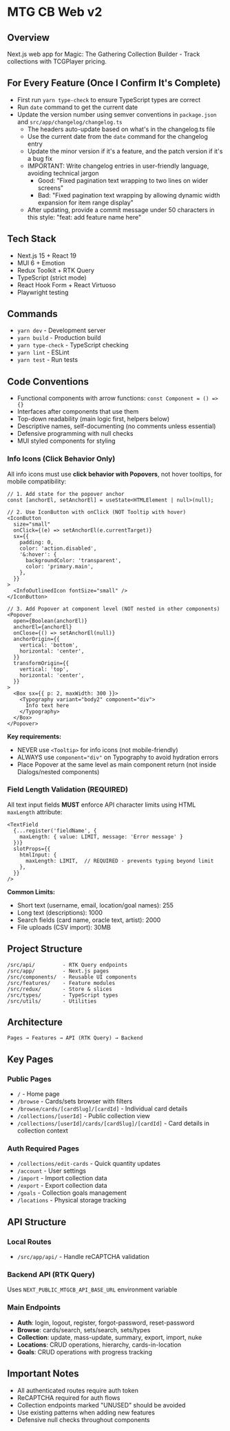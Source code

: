 # MTG CB Web v2

## Overview

Next.js web app for Magic: The Gathering Collection Builder - Track collections with TCGPlayer pricing.

## For Every Feature (Once I Confirm It's Complete)

- First run `yarn type-check` to ensure TypeScript types are correct
- Run `date` command to get the current date
- Update the version number using semver conventions in `package.json` and `src/app/changelog/changelog.ts`
  - The headers auto-update based on what's in the changelog.ts file
  - Use the current date from the `date` command for the changelog entry
  - Update the minor version if it's a feature, and the patch version if it's a bug fix
  - IMPORTANT: Write changelog entries in user-friendly language, avoiding technical jargon
    - Good: "Fixed pagination text wrapping to two lines on wider screens"
    - Bad: "Fixed pagination text wrapping by allowing dynamic width expansion for item range display"
  - After updating, provide a commit message under 50 characters in this style: "feat: add feature name here"

## Tech Stack

- Next.js 15 + React 19
- MUI 6 + Emotion
- Redux Toolkit + RTK Query
- TypeScript (strict mode)
- React Hook Form + React Virtuoso
- Playwright testing

## Commands

- `yarn dev` - Development server
- `yarn build` - Production build
- `yarn type-check` - TypeScript checking
- `yarn lint` - ESLint
- `yarn test` - Run tests

## Code Conventions

- Functional components with arrow functions: `const Component = () => {}`
- Interfaces after components that use them
- Top-down readability (main logic first, helpers below)
- Descriptive names, self-documenting (no comments unless essential)
- Defensive programming with null checks
- MUI styled components for styling

### Info Icons (Click Behavior Only)

All info icons must use **click behavior with Popovers**, not hover tooltips, for mobile compatibility:

```tsx
// 1. Add state for the popover anchor
const [anchorEl, setAnchorEl] = useState<HTMLElement | null>(null);

// 2. Use IconButton with onClick (NOT Tooltip with hover)
<IconButton
  size="small"
  onClick={(e) => setAnchorEl(e.currentTarget)}
  sx={{
    padding: 0,
    color: 'action.disabled',
    '&:hover': {
      backgroundColor: 'transparent',
      color: 'primary.main',
    },
  }}
>
  <InfoOutlinedIcon fontSize="small" />
</IconButton>

// 3. Add Popover at component level (NOT nested in other components)
<Popover
  open={Boolean(anchorEl)}
  anchorEl={anchorEl}
  onClose={() => setAnchorEl(null)}
  anchorOrigin={{
    vertical: 'bottom',
    horizontal: 'center',
  }}
  transformOrigin={{
    vertical: 'top',
    horizontal: 'center',
  }}
>
  <Box sx={{ p: 2, maxWidth: 300 }}>
    <Typography variant="body2" component="div">
      Info text here
    </Typography>
  </Box>
</Popover>
```

**Key requirements:**
- NEVER use `<Tooltip>` for info icons (not mobile-friendly)
- ALWAYS use `component="div"` on Typography to avoid hydration errors
- Place Popover at the same level as main component return (not inside Dialogs/nested components)

### Field Length Validation (REQUIRED)

All text input fields **MUST** enforce API character limits using HTML `maxLength` attribute:

```tsx
<TextField
  {...register('fieldName', {
    maxLength: { value: LIMIT, message: 'Error message' }
  })}
  slotProps={{
    htmlInput: {
      maxLength: LIMIT,  // REQUIRED - prevents typing beyond limit
    },
  }}
/>
```

**Common Limits:**
- Short text (username, email, location/goal names): 255
- Long text (descriptions): 1000
- Search fields (card name, oracle text, artist): 2000
- File uploads (CSV import): 30MB

## Project Structure

```
/src/api/         - RTK Query endpoints
/src/app/         - Next.js pages
/src/components/  - Reusable UI components
/src/features/    - Feature modules
/src/redux/       - Store & slices
/src/types/       - TypeScript types
/src/utils/       - Utilities
```

## Architecture

```
Pages → Features → API (RTK Query) → Backend
```

## Key Pages

### Public Pages

- `/` - Home page
- `/browse` - Cards/sets browser with filters
- `/browse/cards/[cardSlug]/[cardId]` - Individual card details
- `/collections/[userId]` - Public collection view
- `/collections/[userId]/cards/[cardSlug]/[cardId]` - Card details in collection context

### Auth Required Pages

- `/collections/edit-cards` - Quick quantity updates
- `/account` - User settings
- `/import` - Import collection data
- `/export` - Export collection data
- `/goals` - Collection goals management
- `/locations` - Physical storage tracking

## API Structure

### Local Routes

- `/src/app/api/` - Handle reCAPTCHA validation

### Backend API (RTK Query)

Uses `NEXT_PUBLIC_MTGCB_API_BASE_URL` environment variable

### Main Endpoints

- **Auth**: login, logout, register, forgot-password, reset-password
- **Browse**: cards/search, sets/search, sets/types
- **Collection**: update, mass-update, summary, export, import, nuke
- **Locations**: CRUD operations, hierarchy, cards-in-location
- **Goals**: CRUD operations with progress tracking

## Important Notes

- All authenticated routes require auth token
- ReCAPTCHA required for auth flows
- Collection endpoints marked "UNUSED" should be avoided
- Use existing patterns when adding new features
- Defensive null checks throughout components
